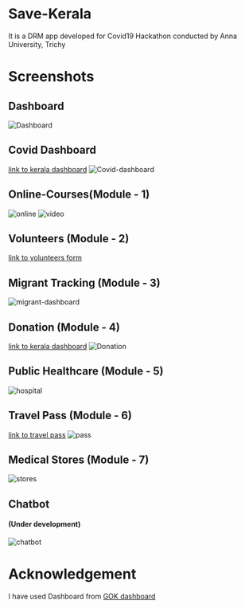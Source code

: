 # Save-Kerala
It is a DRM app developed for Covid19 Hackathon conducted by Anna University, Trichy
# Screenshots
## Dashboard
![Dashboard](/screenshots/dashboard.jpg)
## Covid Dashboard
[link to kerala dashboard](https://dashboard.kerala.gov.in)
![Covid-dashboard](/screenshots/covid_dashboard.jpg)
## Online-Courses(Module - 1)
![online](/screenshots/online-course.jpg)
![video](/screenshots/video.jpg)
## Volunteers (Module - 2)
[link to volunteers form](https://sannadhasena.kerala.gov.in/volunteerregistration)
## Migrant Tracking (Module - 3)
![migrant-dashboard](/screenshots/migrant.jpg)
## Donation (Module - 4)
[link to kerala dashboard](https://donation.cmdrf.kerala.gov.in)
![Donation](/screenshots/donation.jpg)
## Public Healthcare (Module - 5)
![hospital](/screenshots/hospital.jpg)
## Travel Pass (Module - 6)
[link to travel pass](https://pass.bsafe.kerala.gov.in)
![pass](/screenshots/pass.jpg)
## Medical Stores (Module - 7)
![stores](/screenshots/medical.jpg)
## Chatbot
#### (Under development)
![chatbot](/screenshots/chatbot.jpg)
# Acknowledgement
I have used Dashboard from [GOK dashboard](https://dashboard.kerala.gov.in)
